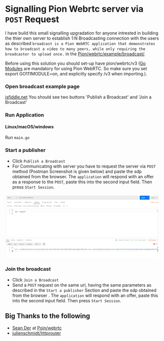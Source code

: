 # Signalling Pion Webrtc server via `POST` Request

I have build  this small signalling upgradation for anyone intrested in building the thier own server to establish 1:N Broadcasting connection with the users as described `broadcast is a Pion WebRTC application that demonstrates how to broadcast a video to many peers, while only requiring the broadcaster to upload once.` in the [Pion/webrtc/example/broadcast/](https://github.com/pion/webrtc/tree/master/examples/broadcast).

Before using this solution you should set-up have pion/webrtc/v3 ([Go Modules](https://blog.golang.org/using-go-modules) are mandatory for using Pion WebRTC. So make sure you set export GO111MODULE=on, and explicitly specify /v3 when importing.).

### Open broadcast example page
[jsfiddle.net](https://jsfiddle.net/d2mt13y6/) You should see two buttons 'Publish a Broadcast' and 'Join a Broadcast'

### Run Application
#### Linux/macOS/windows
Run `main.go` 

### Start a publisher

* Click `Publish a Broadcast`
* For Communicating with server you have to request the server via `POST` method (Postman Screenshot is given below) and paste the sdp obtained from the browser. The `application` will respond with an offer as a response to the `POST`, paste this into the second input field. Then press `Start Session`.

![](https://github.com/mohit810/webrtc_api/blob/master/Postman.png)


### Join the broadcast
* Click `Join a Broadcast`
* Send a `POST` request on the same url, having the same parameters as described in the `Start a publisher` Section and paste the sdp obtained from the browser . The `application` will respond with an offer, paste this into the second input field. Then press `Start Session`.


## Big Thanks to the following 

* [Sean Der](https://github.com/Sean-Der) at [Poin/webrtc](https://github.com/pion/webrtc)
* [julienschmidt/httprouter](https://github.com/julienschmidt/httprouter)
